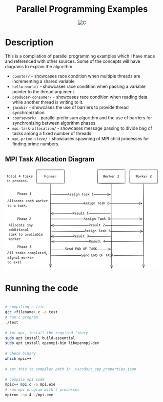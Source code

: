 <h1 align="center">Parallel Programming Examples</h1>
<p align="center">
    <img src="https://img.shields.io/badge/c-%2300599C.svg?style=for-the-badge&logo=c&logoColor=white"
         alt="C">
</p>

# Description
This is a compilation of parallel programming examples which I have made and referenced with other sources.
Some of the concepts will have diagrams to explain the algorithm.

- `counter/` - showcases race condition when multiple threads are incrementing a shared variable
- `hello-world/` - showcases race condition when passing a variable pointer to the thread argument.
- `producer-consumer/` - showcases race condition when reading data while another thread is writing to it.
- `jacobi/` - showcases the use of barriers to provide thread synchronization
- `coursework/` - parallel prefix sum algorithm and the use of barriers for synchronizing between algorithm phases.
- `mpi-task-allocation/` - showcases message passing to divide bag of tasks among a fixed number of threads.
- `mpi-prime-sieve/` - showcases spawning of MPI child processes for finding prime numbers.

## MPI Task Allocation Diagram
<p align="center">
    <img src="images/mpi-task-allocation.png"
         alt="Task Allocation with MPI">
</p>

# Running the code
```bash

# compiling c file
gcc <filename>.c -o test
# run c program
./test

# for mpi, install the required libary
sudo apt install build-essential
sudo apt install openmpi-bin libopenmpi-dev

# check binary
which mpic++

# set this to compiler path in .vscode/c_cpp_properties.json

# compile mpi code
mpic++ mpi.c -o mpi.exe
# run mpi program with 4 processes
mpirun -np 4 ./mpi.exe
```
